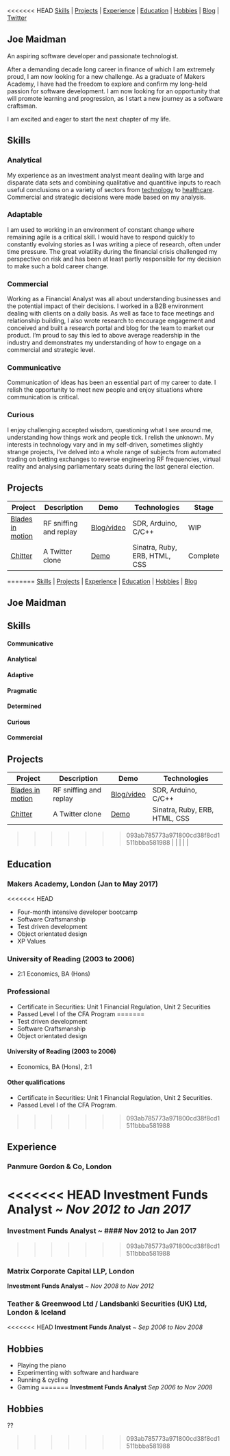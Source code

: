 <<<<<<< HEAD
[Skills](#skills) | [Projects](#projects) | [Experience](#experience) | [Education](#education) | [Hobbies](#hobbies) | [Blog](http://www.joemaidman.com/?page_id=51) | [Twitter](https://twitter.com/joemaidman)

## Joe Maidman
An aspiring software developer and passionate technologist.

After a demanding decade long career in finance of which I am extremely proud, I am now looking for a new challenge. As a graduate of Makers Academy, I have had the freedom to explore and confirm my long-held passion for software development. I am now looking for an opportunity that will promote learning and progression, as I start a new journey as a software craftsman.

I am excited and eager to start the next chapter of my life.

## Skills

### Analytical
My experience as an investment analyst meant dealing with large and disparate data sets and combining qualitative and quantitive inputs to reach useful conclusions on a variety of sectors from [technology](http://www.joemaidman.com/wp-content/uploads/2017/05/PCT.pdf) to [healthcare](http://www.joemaidman.com/wp-content/uploads/2017/05/PCT.pdf). Commercial and strategic decisions were made based on my analysis.

### Adaptable
I am used to working in an environment of constant change where remaining agile is a critical skill. I would have to respond quickly to constantly evolving stories as I was writing a piece of research, often under time pressure. The great volatility during the financial crisis challenged my perspective on risk and has been at least partly responsible for my decision to make such a bold career change.

### Commercial
Working as a Financial Analyst was all about understanding businesses and the potential impact of their decisions. I worked in a B2B environment dealing with clients on a daily basis. As well as face to face meetings and relationship building, I also wrote research to encourage engagement and conceived and built a research portal and blog for the team to market our product. I’m proud to say this led to above average readership in the industry and demonstrates my understanding of how to engage on a commercial and strategic level.

### Communicative
Communication of ideas has been an essential part of my career to date. I relish the opportunity to meet new people and enjoy situations where communication is critical.

### Curious
I enjoy challenging accepted wisdom, questioning what I see around me, understanding how things work and people tick. I relish the unknown. My interests in technology vary and in my self-driven, sometimes slightly strange projects, I’ve delved into a whole range of subjects from automated trading on betting exchanges to reverse engineering RF frequencies, virtual reality and analysing parliamentary seats during the last general election.

## Projects

| Project  | Description  | Demo  | Technologies | Stage |
|---|---|---|---|---|
| [Blades in motion](https://github.com/joemaidman/blades-in-motion)  | RF sniffing and replay  | [Blog/video](http://www.joemaidman.com) |  SDR, Arduino, C/C++  |  WIP |
| [Chitter](https://github.com/joemaidman/chitter-challenge) | A Twitter clone | [Demo](https://chitter-week4.herokuapp.com/)  | Sinatra, Ruby, ERB, HTML, CSS | Complete |
=======
[Skills](#skills) | [Projects](#projects) | [Experience](#experience) | [Education](#education) | [Hobbies](#hobbies) | [Blog](http://www.joemaidman.com/?page_id=51)

## Joe Maidman

## Skills

#### Communicative

#### Analytical

#### Adaptive

#### Pragmatic

#### Determined

#### Curious

#### Commercial

## Projects

| Project  | Description  | Demo  | Technologies  |
|---|---|---|---|
| [Blades in motion](https://github.com/joemaidman/blades-in-motion)  | RF sniffing and replay  | [Blog/video](http://www.joemaidman.com) |  SDR, Arduino, C/C++  |
| [Chitter](https://github.com/joemaidman/chitter-challenge) | A Twitter clone | [Demo](https://chitter-week4.herokuapp.com/)  | Sinatra, Ruby, ERB, HTML, CSS |
>>>>>>> 093ab785773a971800cd38f8cd1511bbba581988
|   |   |   |   |

## Education

### Makers Academy, London (Jan to May 2017)
<<<<<<< HEAD
- Four-month intensive developer bootcamp
- Software Craftsmanship
- Test driven development
- Object orientated design
- XP Values

### University of Reading (2003 to 2006)
- 2:1 Economics, BA (Hons)

### Professional
- Certificate in Securities: Unit 1 Financial Regulation, Unit 2 Securities
- Passed Level I of the CFA Program
=======
- Test driven development
- Software Craftsmanship
- Object orientated design

#### University of Reading (2003 to 2006)
- Economics, BA (Hons), 2:1

#### Other qualifications
- Certificate in Securities: Unit 1 Financial Regulation, Unit 2 Securities.
- Passed Level I of the CFA Program.
>>>>>>> 093ab785773a971800cd38f8cd1511bbba581988

## Experience

### Panmure Gordon & Co, London   
<<<<<<< HEAD
**Investment Funds Analyst** ~ *Nov 2012 to Jan 2017*
=======
### Investment Funds Analyst ~ #### Nov 2012 to Jan 2017
>>>>>>> 093ab785773a971800cd38f8cd1511bbba581988

### Matrix Corporate Capital LLP, London
**Investment Funds Analyst** ~ *Nov 2008 to Nov 2012*

### Teather & Greenwood Ltd / Landsbanki Securities (UK) Ltd, London & Iceland
<<<<<<< HEAD
**Investment Funds Analyst** ~ *Sep 2006 to Nov 2008*

## Hobbies
- Playing the piano
- Experimenting with software and hardware
- Running & cycling
- Gaming
=======
**Investment Funds Analyst** *Sep 2006 to Nov 2008*

## Hobbies
??
>>>>>>> 093ab785773a971800cd38f8cd1511bbba581988
